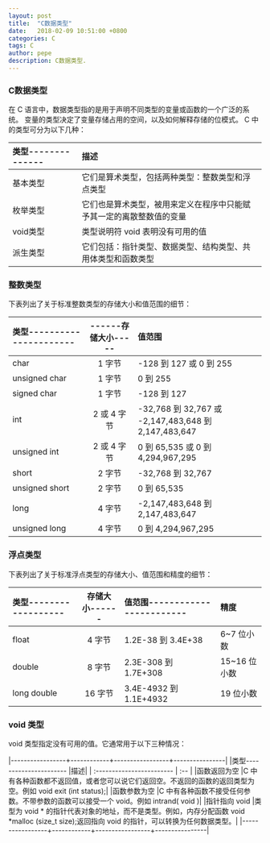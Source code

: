 ```yaml
---
layout: post
title:  "C数据类型"
date:   2018-02-09 10:51:00 +0800
categories: C
tags: C
author: pepe
description: C数据类型.
---
```


### **C数据类型**
在 C 语言中，数据类型指的是用于声明不同类型的变量或函数的一个广泛的系统。
变量的类型决定了变量存储占用的空间，以及如何解释存储的位模式。
 C 中的类型可分为以下几种：

|类型-------------- |描述|
| :--------         | :---- |
|基本类型	        |它们是算术类型，包括两种类型：整数类型和浮点类型|
|枚举类型	        |它们也是算术类型，被用来定义在程序中只能赋予其一定的离散整数值的变量|
|void类型	        |类型说明符 void 表明没有可用的值|
|派生类型	        |它们包括：指针类型、数据类型、结构类型、共用体类型和函数类型|

### **整数类型**
下表列出了关于标准整数类型的存储大小和值范围的细节：

|类型---------------------- |------存储大小-----|值范围|
| :--------                 | :---------------: | :---- |
|char	                    |1 字节	            |-128 到 127 或 0 到 255|
|unsigned char	            |1 字节	            |0 到 255|
|signed char	            |1 字节	            |-128 到 127|
|int	                    |2 或 4 字节	    |-32,768 到 32,767 或 -2,147,483,648 到 2,147,483,647|
|unsigned int	            |2 或 4 字节	    |0 到 65,535 或 0 到 4,294,967,295|
|short	                    |2 字节	            |-32,768 到 32,767|
|unsigned short	            |2 字节	            |0 到 65,535|
|long	                    |4 字节	            |-2,147,483,648 到 2,147,483,647|
|unsigned long	            |4 字节	            |0 到 4,294,967,295|

### **浮点类型**
下表列出了关于标准浮点类型的存储大小、值范围和精度的细节：

|类型------------------ |存储大小------ |值范围------------------------ |精度|
| :-------------------  | :-----------: | :---------------------------- | :--- |
|float	                |4 字节	        |1.2E-38 到 3.4E+38	            |6~7 位小数|
|double	                |8 字节	        |2.3E-308 到 1.7E+308	        |15~16 位小数|
|long double	        |16 字节	    |3.4E-4932 到 1.1E+4932	        |19 位小数|

### **void 类型**
void 类型指定没有可用的值。它通常用于以下三种情况：

|-----------------+------------+-----------------+----------------|
|类型---------------------- |描述|
| :------------------------ | :-- |
|函数返回为空	            |C 中有各种函数都不返回值，或者您可以说它们返回空。不返回的函数的返回类型为空。例如 void exit (int status);|
|函数参数为空	            |C 中有各种函数不接受任何参数。不带参数的函数可以接受一个 void。例如 intrand( void )|
|指针指向 void	            |类型为 void * 的指针代表对象的地址，而不是类型。例如，内存分配函数 void *malloc (size_t size);返回指向 void 的指针，可以转换为任何数据类型。|
|-----------------+------------+-----------------+----------------|











